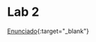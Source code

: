 # Lab 2

[Enunciado](https://docs.google.com/document/d/1Xs0qZzsn973Tis6XcmE-oPpjmQmzu6gZii_KMyszInk/edit?usp=sharing){:target="_blank"}
